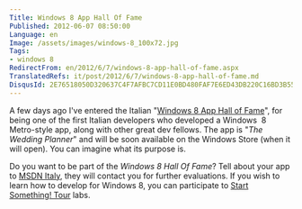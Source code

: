```yaml
---
Title: Windows 8 App Hall Of Fame
Published: 2012-06-07 08:50:00
Language: en
Image: /assets/images/windows-8_100x72.jpg
Tags:
- windows 8
RedirectFrom: en/2012/6/7/windows-8-app-hall-of-fame.aspx
TranslatedRefs: it/post/2012/6/7/windows-8-app-hall-of-fame.md
DisqusId: 2E76518050D320637C4F7AFBC7CD11E0BD480FAF7E6ED43DB220C16BD3B55308
---
```

A few days ago I've entered the Italian "<a href="http://w8apps.cloudapp.net/">Windows 8 App Hall of Fame</a>", for being one of the first Italian developers who developed a Windows  8 Metro-style app, along with other great dev fellows. The app is "*The Wedding Planner*" and will be soon available on the Windows Store (when it will open). You can imagine what its purpose is.

Do you want to be part of the *Windows 8 Hall Of Fame*? Tell about your app to <a href="mailto:itamsdn@microsoft.com" target="_blank">MSDN Italy</a>, they will contact you for further evaluations. If you wish to learn how to develop for Windows 8, you can participate to <a href="http://www.microsoft.com/italy/technolandia/" target="_blank">Start Something! Tour</a> labs.